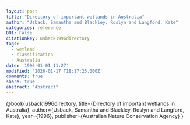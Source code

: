 ```yaml
---
layout: post
title: "Directory of important wetlands in Australia"
author: "Usback, Samantha and Blackley, Roslyn and Langford, Kate"
categories: reference
DOI: False
citationkey: usback1996directory
tags:
  - wetland
  - classification
  - Australia
date: '1996-01-01 11:27'
modified: '2020-01-17 T18:17:25.000Z'
comments: true
share: true
abstract: "Abstract"
---
```

@book{usback1996directory,
  title={Directory of important wetlands in Australia},
  author={Usback, Samantha and Blackley, Roslyn and Langford, Kate},
  year={1996},
  publisher={Australian Nature Conservation Agency}
}
